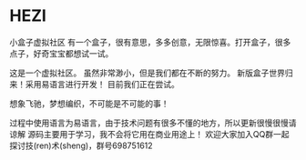 # HEZI
小盒子虚拟社区
有一个盒子，很有意思，多多创意，无限惊喜。打开盒子，很多点子，好奇宝宝都想试一试。
 
这是一个虚拟社区。
虽然非常渺小，但是我们都在不断的努力。
新版盒子世界归来！采用易语言进行开发！
目前我们正在尝试。
 
想象飞驰，梦想编织，不可能是不可能的事！

过程中使用语言为易语言，由于技术问题有很多不懂的地方，所以更新很慢很慢请谅解
源码主要用于学习，我不会将它用在商业用途上！
欢迎大家加入QQ群一起探讨技(ren)术(sheng)，群号698751612
